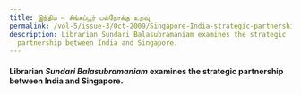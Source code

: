 ```yaml
---
title: இந்திய – சிங்கப்பூர் பல்நோக்கு உறவுு
permalink: /vol-5/issue-3/Oct-2009/Singapore-India-strategic-partnership/
description: Librarian Sundari Balasubramaniam examines the strategic
  partnership between India and Singapore.
---
```

 #### Librarian _Sundari Balasubramaniam_ examines the strategic partnership between India and Singapore.
 
